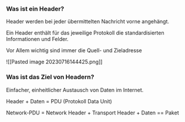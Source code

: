 
### Was ist ein Header?

Header werden bei jeder übermittelten Nachricht vorne angehängt.

Ein Header enthält für das jeweilige Protokoll die standardisierten Informationen und Felder.

Vor Allem wichtig sind immer die Quell- und Zieladresse

![[Pasted image 20230716144425.png]]


### Was ist das Ziel von Headern?
Einfacher, einheitlicher Austausch  von Daten im Internet.


Header + Daten = PDU (Protokoll Data Unit)

Network-PDU = Network Header + Transport Header + Daten == Paket
